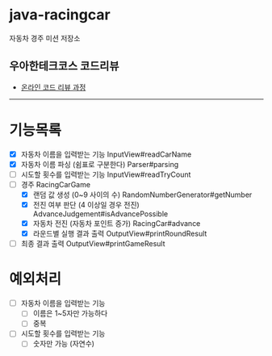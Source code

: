 # java-racingcar

자동차 경주 미션 저장소

## 우아한테크코스 코드리뷰

- [온라인 코드 리뷰 과정](https://github.com/woowacourse/woowacourse-docs/blob/master/maincourse/README.md)

---
# 기능목록
- [x] 자동차 이름을 입력받는 기능 InputView#readCarName
- [x] 자동차 이름 파싱 (쉼표로 구분한다) Parser#parsing
- [ ] 시도할 횟수를 입력받는 기능 InputView#readTryCount
- [ ] 경주 RacingCarGame
  - [x] 랜덤 값 생성 (0~9 사이의 수) RandomNumberGenerator#getNumber
  - [x] 전진 여부 판단 (4 이상일 경우 전진) AdvanceJudgement#isAdvancePossible
  - [x] 자동차 전진 (자동차 포인트 증가) RacingCar#advance
  - [x] 라운드별 실행 결과 출력 OutputView#printRoundResult
- [ ] 최종 결과 출력 OutputView#printGameResult

# 예외처리
- [ ] 자동차 이름을 입력받는 기능 
  - [ ] 이름은 1~5자만 가능하다
  - [ ] 중복
- [ ] 시도할 횟수를 입력받는 기능
  - [ ] 숫자만 가능 (자연수)